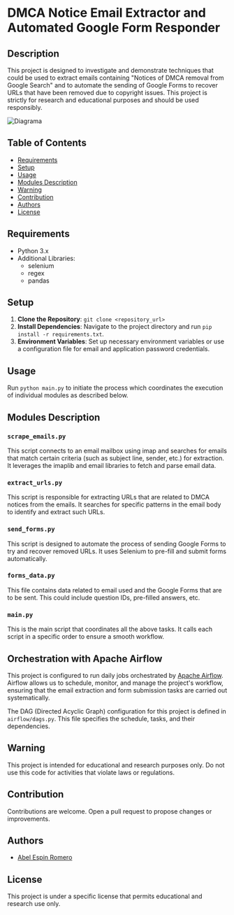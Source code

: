 # DMCA Notice Email Extractor and Automated Google Form Responder

## Description

This project is designed to investigate and demonstrate techniques that could be used to extract emails containing "Notices of DMCA removal from Google Search" and to automate the sending of Google Forms to recover URLs that have been removed due to copyright issues. This project is strictly for research and educational purposes and should be used responsibly.

![Diagrama](diagramas/esquema.png)




## Table of Contents

- [Requirements](#requirements)
- [Setup](#setup)
- [Usage](#usage)
- [Modules Description](#modules-description)
- [Warning](#warning)
- [Contribution](#contribution)
- [Authors](#authors)
- [License](#license)

## Requirements

- Python 3.x
- Additional Libraries:
  - selenium
  - regex
  - pandas

## Setup

1. **Clone the Repository**: `git clone <repository_url>`
2. **Install Dependencies**: Navigate to the project directory and run `pip install -r requirements.txt`.
3. **Environment Variables**: Set up necessary environment variables or use a configuration file for email and application password credentials.

## Usage

Run `python main.py` to initiate the process which coordinates the execution of individual modules as described below.

## Modules Description

### `scrape_emails.py`
This script connects to an email mailbox using imap and searches for emails that match certain criteria (such as subject line, sender, etc.) for extraction. It leverages the imaplib and email libraries to fetch and parse email data.

### `extract_urls.py`
This script is responsible for extracting URLs that are related to DMCA notices from the emails. It searches for specific patterns in the email body to identify and extract such URLs.

### `send_forms.py`
This script is designed to automate the process of sending Google Forms to try and recover removed URLs. It uses Selenium to pre-fill and submit forms automatically.

### `forms_data.py`
This file contains data related to email used and the Google Forms that are to be sent. This could include question IDs, pre-filled answers, etc.

### `main.py`
This is the main script that coordinates all the above tasks. It calls each script in a specific order to ensure a smooth workflow.

## Orchestration with Apache Airflow

This project is configured to run daily jobs orchestrated by [Apache Airflow](https://airflow.apache.org/). Airflow allows us to schedule, monitor, and manage the project's workflow, ensuring that the email extraction and form submission tasks are carried out systematically.

The DAG (Directed Acyclic Graph) configuration for this project is defined in `airflow/dags.py`. This file specifies the schedule, tasks, and their dependencies.

## Warning

This project is intended for educational and research purposes only. Do not use this code for activities that violate laws or regulations.

## Contribution

Contributions are welcome. Open a pull request to propose changes or improvements.

## Authors

- [Abel Espin Romero](mailto:abel.espin.romero@gmail.com)

## License

This project is under a specific license that permits educational and research use only.
